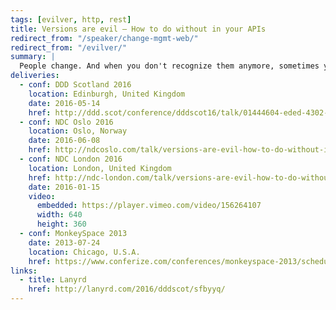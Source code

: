 ```yaml
---
tags: [evilver, http, rest]
title: Versions are evil – How to do without in your APIs
redirect_from: "/speaker/change-mgmt-web/"
redirect_from: "/evilver/"
summary: |
  People change. And when you don't recognize them anymore, sometimes you'd be right in thinking they're just not the same person. APIs are the same, adding a version is the hard drug of web APIs, the first hit is free but you're going to pay later! We'll explore in practice what is wrong with versioning, and how we can manage change in our APIs over time without the need for them.
deliveries:
  - conf: DDD Scotland 2016
    location: Edinburgh, United Kingdom
    date: 2016-05-14
    href: http://ddd.scot/conference/dddscot16/talk/01444604-eded-4302-910c-5717b03df4d1
  - conf: NDC Oslo 2016
    location: Oslo, Norway
    date: 2016-06-08
    href: http://ndcoslo.com/talk/versions-are-evil-how-to-do-without-in-your-api/
  - conf: NDC London 2016
    location: London, United Kingdom
    href: http://ndc-london.com/talk/versions-are-evil-how-to-do-without-in-your-api/
    date: 2016-01-15
    video:
      embedded: https://player.vimeo.com/video/156264107
      width: 640
      height: 360
  - conf: MonkeySpace 2013
    date: 2013-07-24
    location: Chicago, U.S.A.
    href: https://www.conferize.com/conferences/monkeyspace-2013/schedule
links:
  - title: Lanyrd
    href: http://lanyrd.com/2016/dddscot/sfbyyq/
---
```

